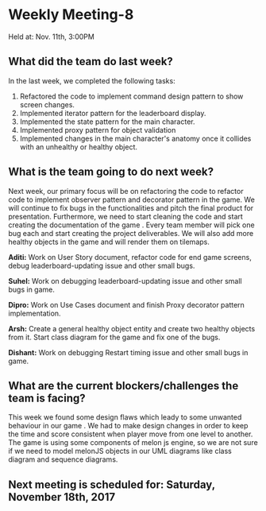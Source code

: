 
# Weekly Meeting-8
Held at: Nov. 11th, 3:00PM

## What did the team do last week?
In the last week, we completed the following tasks:

1. Refactored the code to implement command design pattern to show screen changes.
2. Implemented iterator pattern for the leaderboard display.
3. Implemented the state pattern for the main character.
4. Implemented proxy pattern for object validation
5. Implemented changes in the main character's anatomy once it collides with an unhealthy or healthy object.
 
## What is the team going to do next week?
Next week, our primary focus will be on refactoring the code to refactor code to implement observer pattern and decorator pattern in the game. We will continue to fix bugs in the functionalities and pitch the final product for presentation. Furthermore, we need to start cleaning the code and start creating the documentation of the game . Every team member will pick one bug each and start creating the project deliverables. We will also add more healthy objects in the game and will render them on tilemaps.
 
**Aditi:**  Work on User Story document, refactor code for end game screens, debug leaderboard-updating issue and other small bugs.

**Suhel:**   Work on debugging leaderboard-updating issue and other small bugs in game.

**Dipro:**  Work on Use Cases document and finish Proxy decorator pattern implementation.

**Arsh:** Create a general healthy object entity and create two healthy objects from it. Start class diagram for the game and fix one of the bugs. 

**Dishant:**   Work on debugging Restart timing issue and other small bugs in game.
 

## What are the current blockers/challenges the team is facing?
This week we found some design flaws which leady to some unwanted behaviour in our game . We had to make design changes in order to keep the time and score consistent when player move from one level to another. The game is using some components of melon js engine, so we are not sure if we need to model melonJS objects in our UML diagrams like class diagram and sequence diagrams.

## Next meeting is scheduled for: Saturday, November 18th, 2017
